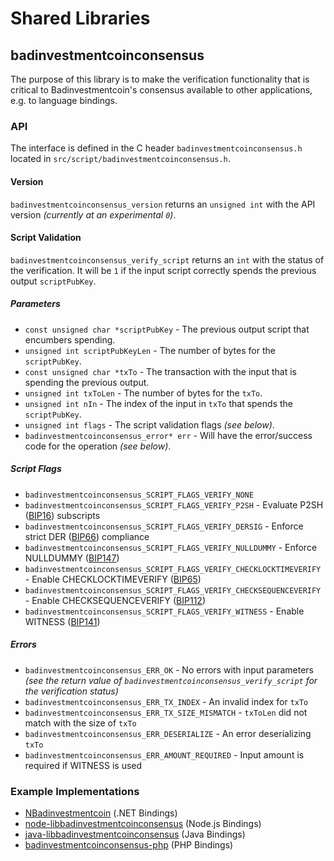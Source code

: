 Shared Libraries
================

## badinvestmentcoinconsensus

The purpose of this library is to make the verification functionality that is critical to Badinvestmentcoin's consensus available to other applications, e.g. to language bindings.

### API

The interface is defined in the C header `badinvestmentcoinconsensus.h` located in  `src/script/badinvestmentcoinconsensus.h`.

#### Version

`badinvestmentcoinconsensus_version` returns an `unsigned int` with the API version *(currently at an experimental `0`)*.

#### Script Validation

`badinvestmentcoinconsensus_verify_script` returns an `int` with the status of the verification. It will be `1` if the input script correctly spends the previous output `scriptPubKey`.

##### Parameters
- `const unsigned char *scriptPubKey` - The previous output script that encumbers spending.
- `unsigned int scriptPubKeyLen` - The number of bytes for the `scriptPubKey`.
- `const unsigned char *txTo` - The transaction with the input that is spending the previous output.
- `unsigned int txToLen` - The number of bytes for the `txTo`.
- `unsigned int nIn` - The index of the input in `txTo` that spends the `scriptPubKey`.
- `unsigned int flags` - The script validation flags *(see below)*.
- `badinvestmentcoinconsensus_error* err` - Will have the error/success code for the operation *(see below)*.

##### Script Flags
- `badinvestmentcoinconsensus_SCRIPT_FLAGS_VERIFY_NONE`
- `badinvestmentcoinconsensus_SCRIPT_FLAGS_VERIFY_P2SH` - Evaluate P2SH ([BIP16](https://github.com/badinvestmentcoin/bips/blob/master/bip-0016.mediawiki)) subscripts
- `badinvestmentcoinconsensus_SCRIPT_FLAGS_VERIFY_DERSIG` - Enforce strict DER ([BIP66](https://github.com/badinvestmentcoin/bips/blob/master/bip-0066.mediawiki)) compliance
- `badinvestmentcoinconsensus_SCRIPT_FLAGS_VERIFY_NULLDUMMY` - Enforce NULLDUMMY ([BIP147](https://github.com/badinvestmentcoin/bips/blob/master/bip-0147.mediawiki))
- `badinvestmentcoinconsensus_SCRIPT_FLAGS_VERIFY_CHECKLOCKTIMEVERIFY` - Enable CHECKLOCKTIMEVERIFY ([BIP65](https://github.com/badinvestmentcoin/bips/blob/master/bip-0065.mediawiki))
- `badinvestmentcoinconsensus_SCRIPT_FLAGS_VERIFY_CHECKSEQUENCEVERIFY` - Enable CHECKSEQUENCEVERIFY ([BIP112](https://github.com/badinvestmentcoin/bips/blob/master/bip-0112.mediawiki))
- `badinvestmentcoinconsensus_SCRIPT_FLAGS_VERIFY_WITNESS` - Enable WITNESS ([BIP141](https://github.com/badinvestmentcoin/bips/blob/master/bip-0141.mediawiki))

##### Errors
- `badinvestmentcoinconsensus_ERR_OK` - No errors with input parameters *(see the return value of `badinvestmentcoinconsensus_verify_script` for the verification status)*
- `badinvestmentcoinconsensus_ERR_TX_INDEX` - An invalid index for `txTo`
- `badinvestmentcoinconsensus_ERR_TX_SIZE_MISMATCH` - `txToLen` did not match with the size of `txTo`
- `badinvestmentcoinconsensus_ERR_DESERIALIZE` - An error deserializing `txTo`
- `badinvestmentcoinconsensus_ERR_AMOUNT_REQUIRED` - Input amount is required if WITNESS is used

### Example Implementations
- [NBadinvestmentcoin](https://github.com/NicolasDorier/NBadinvestmentcoin/blob/master/NBadinvestmentcoin/Script.cs#L814) (.NET Bindings)
- [node-libbadinvestmentcoinconsensus](https://github.com/bitpay/node-libbadinvestmentcoinconsensus) (Node.js Bindings)
- [java-libbadinvestmentcoinconsensus](https://github.com/dexX7/java-libbadinvestmentcoinconsensus) (Java Bindings)
- [badinvestmentcoinconsensus-php](https://github.com/Bit-Wasp/badinvestmentcoinconsensus-php) (PHP Bindings)

